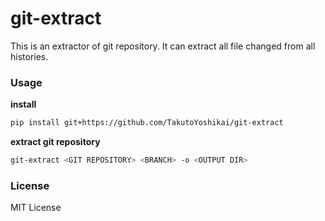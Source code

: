 # git-extract
This is an extractor of git repository. It can extract all file changed from all histories.

### Usage
**install**
```bash
pip install git+https://github.com/TakutoYoshikai/git-extract
```

**extract git repository**
```bash
git-extract <GIT REPOSITORY> <BRANCH> -o <OUTPUT DIR>
```

### License
MIT License

